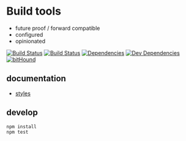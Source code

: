 # Build tools

- future proof / forward compatible
- configured
- opinionated

[![Build Status](https://img.shields.io/travis/thisconnect/tools/master.svg?style=flat-square&maxAge=1800)](https://travis-ci.org/thisconnect/tools)
[![Build Status](https://img.shields.io/appveyor/ci/thisconnect/tools/master.svg?style=flat-square&maxAge=1800)](https://ci.appveyor.com/project/thisconnect/tools)
[![Dependencies](https://img.shields.io/david/thisconnect/tools.svg?style=flat-square&maxAge=1800)](https://david-dm.org/thisconnect/tools)
[![Dev Dependencies](https://img.shields.io/david/dev/thisconnect/tools.svg?style=flat-square&maxAge=1800)](https://david-dm.org/thisconnect/tools?type=dev)
[![bitHound](https://img.shields.io/bithound/code/github/thisconnect/tools.svg?style=flat-square&maxAge=1800)](https://www.bithound.io/github/thisconnect/tools)

## documentation

- [styles](https://github.com/thisconnect/tools/tree/master/styles)


## develop

```
npm install
npm test
```
